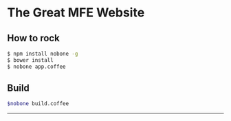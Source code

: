 # The Great MFE Website 

## How to rock
```sh
$ npm install nobone -g
$ bower install
$ nobone app.coffee
```

## Build
```sh
$nobone build.coffee
```


----

